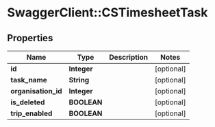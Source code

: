 # SwaggerClient::CSTimesheetTask

## Properties
Name | Type | Description | Notes
------------ | ------------- | ------------- | -------------
**id** | **Integer** |  | [optional] 
**task_name** | **String** |  | [optional] 
**organisation_id** | **Integer** |  | [optional] 
**is_deleted** | **BOOLEAN** |  | [optional] 
**trip_enabled** | **BOOLEAN** |  | [optional] 


